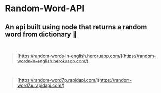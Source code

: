 # Random-Word-API

## An api built using node that returns a random word from dictionary 🧾

<br>

> [https://random-words-in-english.herokuapp.com/](https://random-words-in-english.herokuapp.com/)

<br>

> [https://random-word7.p.rapidapi.com/](https://random-word7.p.rapidapi.com/)
